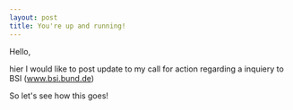 ```yaml
---
layout: post
title: You're up and running!
---
```


Hello,

hier I would like to post update to my call for action regarding a inquiery to BSI (www.bsi.bund.de)

So let's see how this goes!

